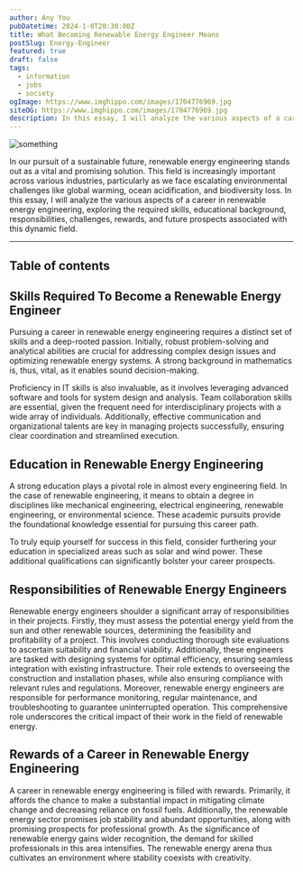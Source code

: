 ```yaml
---
author: Any You
pubDatetime: 2024-1-8T20:30:00Z
title: What Becoming Renewable Energy Engineer Means
postSlug: Energy-Engineer
featured: true
draft: false
tags:
  - information
  - jobs
  - society
ogImage: https://www.imghippo.com/images/1704776969.jpg
siteOG: https://www.imghippo.com/images/1704776969.jpg
description: In this essay, I will analyze the various aspects of a career in renewable energy engineering. 
---
```


<img src="https://www.imghippo.com/images/1704776969.jpg" alt="something">

In our pursuit of a sustainable future, renewable energy engineering stands out as a vital and promising solution. This field is increasingly important across various industries, particularly as we face escalating environmental challenges like global warming, ocean acidification, and biodiversity loss. In this essay, I will analyze the various aspects of a career in renewable energy engineering, exploring the required skills, educational background, responsibilities, challenges, rewards, and future prospects associated with this dynamic field. 

---

## Table of contents

## Skills Required To Become a Renewable Energy Engineer

Pursuing a career in renewable energy engineering requires a distinct set of skills and a deep-rooted passion. Initially, robust problem-solving and analytical abilities are crucial for addressing complex design issues and optimizing renewable energy systems. A strong background in mathematics is, thus, vital, as it enables sound decision-making.

Proficiency in IT skills is also invaluable, as it involves leveraging advanced software and tools for system design and analysis. Team collaboration skills are essential, given the frequent need for interdisciplinary projects with a wide array of individuals. Additionally, effective communication and organizational talents are key in managing projects successfully, ensuring clear coordination and streamlined execution.

## Education in Renewable Energy Engineering

A strong education plays a pivotal role in almost every engineering field. In the case of renewable engineering, it means to obtain a degree in disciplines like mechanical engineering, electrical engineering, renewable engineering, or environmental science. These academic pursuits provide the foundational knowledge essential for pursuing this career path.

To truly equip yourself for success in this field, consider furthering your education in specialized areas such as solar and wind power. These additional qualifications can significantly bolster your career prospects. 

## Responsibilities of Renewable Energy Engineers 

Renewable energy engineers shoulder a significant array of responsibilities in their projects. Firstly, they must assess the potential energy yield from the sun and other renewable sources, determining the feasibility and profitability of a project. This involves conducting thorough site evaluations to ascertain suitability and financial viability. Additionally, these engineers are tasked with designing systems for optimal efficiency, ensuring seamless integration with existing infrastructure. Their role extends to overseeing the construction and installation phases, while also ensuring compliance with relevant rules and regulations. Moreover, renewable energy engineers are responsible for performance monitoring, regular maintenance, and troubleshooting to guarantee uninterrupted operation. This comprehensive role underscores the critical impact of their work in the field of renewable energy.

## Rewards of a Career in Renewable Energy Engineering

A career in renewable energy engineering is filled with rewards. Primarily, it affords the chance to make a substantial impact in mitigating climate change and decreasing reliance on fossil fuels. Additionally, the renewable energy sector promises job stability and abundant opportunities, along with promising prospects for professional growth. As the significance of renewable energy gains wider recognition, the demand for skilled professionals in this area intensifies. The renewable energy arena thus cultivates an environment where stability coexists with creativity.
